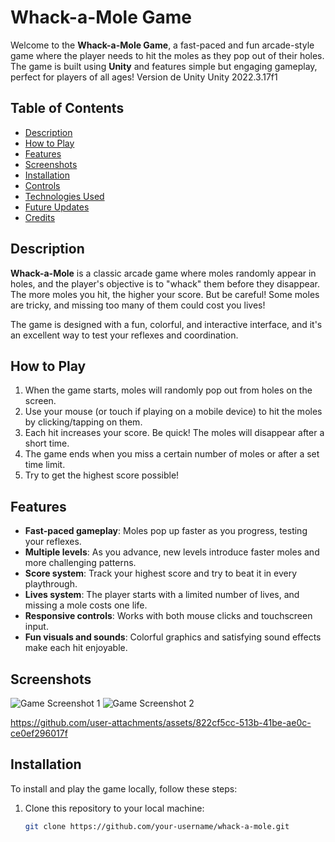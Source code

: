 # Whack-a-Mole Game

Welcome to the **Whack-a-Mole Game**, a fast-paced and fun arcade-style game where the player needs to hit the moles as they pop out of their holes. The game is built using **Unity** and features simple but engaging gameplay, perfect for players of all ages!
Version de Unity Unity 2022.3.17f1

## Table of Contents
- [Description](#description)
- [How to Play](#how-to-play)
- [Features](#features)
- [Screenshots](#screenshots)
- [Installation](#installation)
- [Controls](#controls)
- [Technologies Used](#technologies-used)
- [Future Updates](#future-updates)
- [Credits](#credits)

## Description

**Whack-a-Mole** is a classic arcade game where moles randomly appear in holes, and the player's objective is to "whack" them before they disappear. The more moles you hit, the higher your score. But be careful! Some moles are tricky, and missing too many of them could cost you lives!

The game is designed with a fun, colorful, and interactive interface, and it's an excellent way to test your reflexes and coordination.

## How to Play

1. When the game starts, moles will randomly pop out from holes on the screen.
2. Use your mouse (or touch if playing on a mobile device) to hit the moles by clicking/tapping on them.
3. Each hit increases your score. Be quick! The moles will disappear after a short time.
4. The game ends when you miss a certain number of moles or after a set time limit.
5. Try to get the highest score possible!

## Features

- **Fast-paced gameplay**: Moles pop up faster as you progress, testing your reflexes.
- **Multiple levels**: As you advance, new levels introduce faster moles and more challenging patterns.
- **Score system**: Track your highest score and try to beat it in every playthrough.
- **Lives system**: The player starts with a limited number of lives, and missing a mole costs one life.
- **Responsive controls**: Works with both mouse clicks and touchscreen input.
- **Fun visuals and sounds**: Colorful graphics and satisfying sound effects make each hit enjoyable.

## Screenshots

![Game Screenshot 1](./screenshots/screenshot1.png)
![Game Screenshot 2](./screenshots/screenshot2.png)

https://github.com/user-attachments/assets/822cf5cc-513b-41be-ae0c-ce0ef296017f



## Installation

To install and play the game locally, follow these steps:

1. Clone this repository to your local machine:
   ```bash
   git clone https://github.com/your-username/whack-a-mole.git

 
